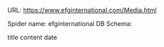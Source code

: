 URL: https://www.efginternational.com/Media.html

Spider name: efginternational
DB Schema:

title
content
date
